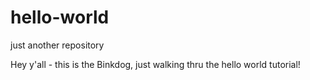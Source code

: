 # hello-world
just another repository

Hey y'all - this is the Binkdog, just walking thru the hello world tutorial! 

